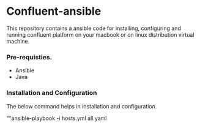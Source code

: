 # Confluent-ansible
This repository contains a ansible code for installing, configuring and running confluent platform on your macbook or on linux distribution virtual machine.

### Pre-requisties.
- Ansible
- Java

### Installation and Configuration
The below command helps in installation and configuration.

""ansible-playbook -i hosts.yml all.yaml